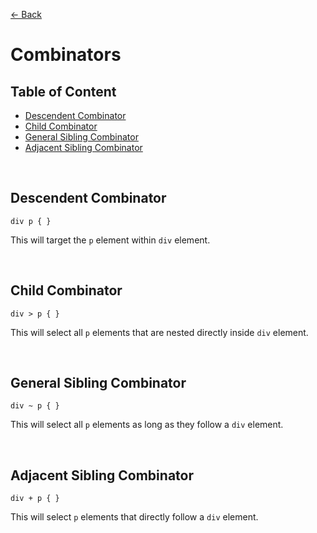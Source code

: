 [&larr; Back](./selectors.md)

# Combinators

## Table of Content

- [Descendent Combinator]()
- [Child Combinator]()
- [General Sibling Combinator]()
- [Adjacent Sibling Combinator]()

<br>

## Descendent Combinator

```
div p { }
```

This will target the `p` element within `div` element.

<br>

## Child Combinator

```
div > p { }
```

This will select all `p` elements that are nested directly inside `div` element.

<br>

## General Sibling Combinator

```
div ~ p { }
```

This will select all `p` elements as long as they follow a `div` element.

<br>

## Adjacent Sibling Combinator

```
div + p { }
```

This will select `p` elements that directly follow a `div` element.

<br>
